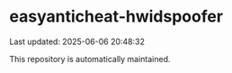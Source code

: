 # easyanticheat-hwidspoofer

Last updated: 2025-06-06 20:48:32

This repository is automatically maintained.
